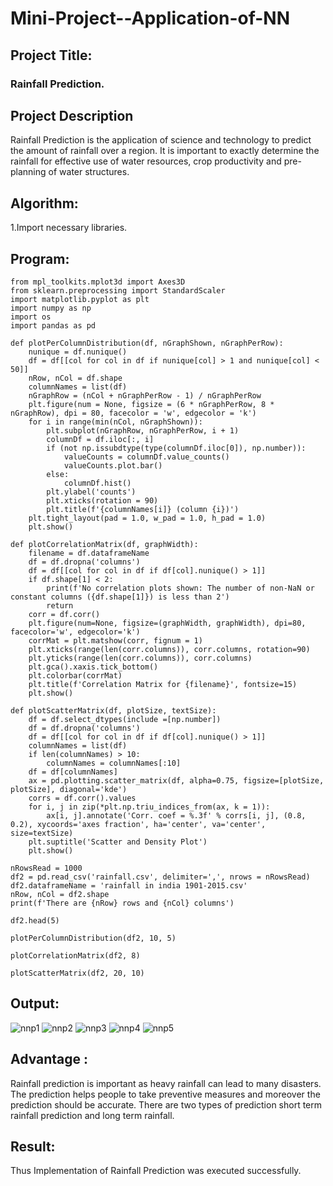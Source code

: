 # Mini-Project--Application-of-NN
## Project Title:
### Rainfall Prediction.
## Project Description
Rainfall Prediction is the application of science and technology to predict the amount of rainfall over a region. It is important to exactly determine the rainfall for effective use of water resources, crop productivity and pre-planning of water structures.
## Algorithm:
1.Import necessary libraries.

## Program:
```
from mpl_toolkits.mplot3d import Axes3D
from sklearn.preprocessing import StandardScaler
import matplotlib.pyplot as plt
import numpy as np
import os
import pandas as pd
```
```
def plotPerColumnDistribution(df, nGraphShown, nGraphPerRow):
    nunique = df.nunique()
    df = df[[col for col in df if nunique[col] > 1 and nunique[col] < 50]] 
    nRow, nCol = df.shape
    columnNames = list(df)
    nGraphRow = (nCol + nGraphPerRow - 1) / nGraphPerRow
    plt.figure(num = None, figsize = (6 * nGraphPerRow, 8 * nGraphRow), dpi = 80, facecolor = 'w', edgecolor = 'k')
    for i in range(min(nCol, nGraphShown)):
        plt.subplot(nGraphRow, nGraphPerRow, i + 1)
        columnDf = df.iloc[:, i]
        if (not np.issubdtype(type(columnDf.iloc[0]), np.number)):
            valueCounts = columnDf.value_counts()
            valueCounts.plot.bar()
        else:
            columnDf.hist()
        plt.ylabel('counts')
        plt.xticks(rotation = 90)
        plt.title(f'{columnNames[i]} (column {i})')
    plt.tight_layout(pad = 1.0, w_pad = 1.0, h_pad = 1.0)
    plt.show()
```
```
def plotCorrelationMatrix(df, graphWidth):
    filename = df.dataframeName
    df = df.dropna('columns') 
    df = df[[col for col in df if df[col].nunique() > 1]]
    if df.shape[1] < 2:
        print(f'No correlation plots shown: The number of non-NaN or constant columns ({df.shape[1]}) is less than 2')
        return
    corr = df.corr()
    plt.figure(num=None, figsize=(graphWidth, graphWidth), dpi=80, facecolor='w', edgecolor='k')
    corrMat = plt.matshow(corr, fignum = 1)
    plt.xticks(range(len(corr.columns)), corr.columns, rotation=90)
    plt.yticks(range(len(corr.columns)), corr.columns)
    plt.gca().xaxis.tick_bottom()
    plt.colorbar(corrMat)
    plt.title(f'Correlation Matrix for {filename}', fontsize=15)
    plt.show()
```
```
def plotScatterMatrix(df, plotSize, textSize):
    df = df.select_dtypes(include =[np.number])
    df = df.dropna('columns')
    df = df[[col for col in df if df[col].nunique() > 1]] 
    columnNames = list(df)
    if len(columnNames) > 10: 
        columnNames = columnNames[:10]
    df = df[columnNames]
    ax = pd.plotting.scatter_matrix(df, alpha=0.75, figsize=[plotSize, plotSize], diagonal='kde')
    corrs = df.corr().values
    for i, j in zip(*plt.np.triu_indices_from(ax, k = 1)):
        ax[i, j].annotate('Corr. coef = %.3f' % corrs[i, j], (0.8, 0.2), xycoords='axes fraction', ha='center', va='center', size=textSize)
    plt.suptitle('Scatter and Density Plot')
    plt.show()
```
```
nRowsRead = 1000
df2 = pd.read_csv('rainfall.csv', delimiter=',', nrows = nRowsRead)
df2.dataframeName = 'rainfall in india 1901-2015.csv'
nRow, nCol = df2.shape
print(f'There are {nRow} rows and {nCol} columns')
```
```
df2.head(5)
```
```
plotPerColumnDistribution(df2, 10, 5)
```
```
plotCorrelationMatrix(df2, 8)
```
```
plotScatterMatrix(df2, 20, 10)
```
## Output:
![nnp1](https://user-images.githubusercontent.com/94883876/205504768-b658c180-f751-43c9-94b8-dc4f5efd2a04.jpg)
![nnp2](https://user-images.githubusercontent.com/94883876/205504779-c830234e-0a49-41e6-bf75-5a3162f9e37c.jpg)
![nnp3](https://user-images.githubusercontent.com/94883876/205504793-fae886ba-7d62-49f9-a0d9-772cbf8082f5.jpg)
![nnp4](https://user-images.githubusercontent.com/94883876/205504803-81ba4da5-4b86-40a4-88a1-df512eaca496.jpg)
![nnp5](https://user-images.githubusercontent.com/94883876/205504816-1e3fd577-edcc-4214-bc23-5091c2c4ce40.jpg)



## Advantage :
Rainfall prediction is important as heavy rainfall can lead to many disasters. The prediction helps people to take preventive measures and moreover the prediction should be accurate. There are two types of prediction short term rainfall prediction and long term rainfall.
## Result:
Thus Implementation of Rainfall Prediction was executed successfully.
